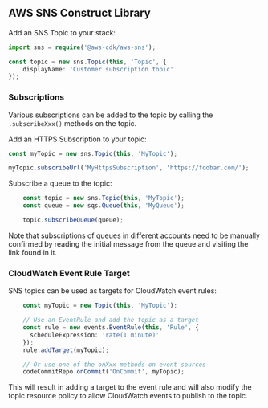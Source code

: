 ## AWS SNS Construct Library

Add an SNS Topic to your stack:

```ts
import sns = require('@aws-cdk/aws-sns');

const topic = new sns.Topic(this, 'Topic', {
    displayName: 'Customer subscription topic'
});
```

### Subscriptions

Various subscriptions can be added to the topic by calling the `.subscribeXxx()` methods on the
topic.

Add an HTTPS Subscription to your topic:

```ts
const myTopic = new sns.Topic(this, 'MyTopic');

myTopic.subscribeUrl('MyHttpsSubscription', 'https://foobar.com/');
```

Subscribe a queue to the topic:

```ts
    const topic = new sns.Topic(this, 'MyTopic');
    const queue = new sqs.Queue(this, 'MyQueue');

    topic.subscribeQueue(queue);
```

Note that subscriptions of queues in different accounts need to be manually confirmed by
reading the initial message from the queue and visiting the link found in it.

### CloudWatch Event Rule Target

SNS topics can be used as targets for CloudWatch event rules:

```ts
    const myTopic = new Topic(this, 'MyTopic');

    // Use an EventRule and add the topic as a target
    const rule = new events.EventRule(this, 'Rule', {
      scheduleExpression: 'rate(1 minute)'
    });
    rule.addTarget(myTopic);

    // Or use one of the onXxx methods on event sources
    codeCommitRepo.onCommit('OnCommit', myTopic);

```

This will result in adding a target to the event rule and will also modify
the topic resource policy to allow CloudWatch events to publish to the topic.

